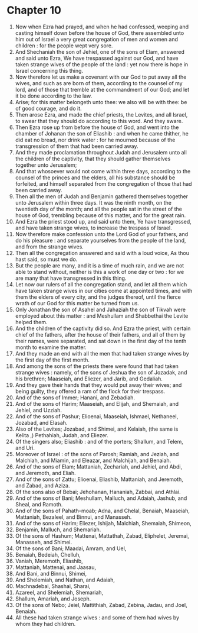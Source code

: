 # Chapter 10

1. Now when Ezra had prayed, and when he had confessed, weeping and casting himself down before the house of God, there assembled unto him out of Israel a very great congregation of men and women and children : for the people wept very sore.
2. And Shechaniah the son of Jehiel, one of the sons of Elam, answered and said unto Ezra, We have trespassed against our God, and have taken strange wives of the people of the land : yet now there is hope in Israel concerning this thing.
3. Now therefore let us make a covenant with our God to put away all the wives, and such as are born of them, according to the counsel of my lord, and of those that tremble at the commandment of our God; and let it be done according to the law.
4. Arise; for this matter belongeth unto thee: we also will be with thee: be of good courage, and do it.
5. Then arose Ezra, and made the chief priests, the Levites, and all Israel, to swear that they should do according to this word. And they sware.
6. Then Ezra rose up from before the house of God, and went into the chamber of Johanan the son of Eliashib : and when he came thither, he did eat no bread, nor drink water : for he mourned because of the transgression of them that had been carried away.
7. And they made proclamation throughout Judah and Jerusalem unto all the children of the captivity, that they should gather themselves together unto Jerusalem;
8. And that whosoever would not come within three days, according to the counsel of the princes and the elders, all his substance should be forfeited, and himself separated from the congregation of those that had been carried away.
9. Then all the men of Judah and Benjamin gathered themselves together unto Jerusalem within three days. It was the ninth month, on the twentieth day of the month; and all the people sat in the street of the house of God, trembling because of this matter, and for the great rain.
10. And Ezra the priest stood up, and said unto them, Ye have transgressed, and have taken strange wives, to increase the trespass of Israel.
11. Now therefore make confession unto the Lord God of your fathers, and do his pleasure : and separate yourselves from the people of the land, and from the strange wives.
12. Then all the congregation answered and said with a loud voice, As thou hast said, so must we do.
13. But the people are many, and it is a time of much rain, and we are not able to stand without, neither is this a work of one day or two : for we are many that have transgressed in this thing.
14. Let now our rulers of all the congregation stand, and let all them which have taken strange wives in our cities come at appointed times, and with them the elders of every city, and the judges thereof, until the fierce wrath of our God for this matter be turned from us.
15. Only Jonathan the son of Asahel and Jahaziah the son of Tikvah were employed about this matter : and Meshullam and Shabbethai the Levite helped them.
16. And the children of the captivity did so. And Ezra the priest, with certain chief of the fathers, after the house of their fathers, and all of them by their names, were separated, and sat down in the first day of the tenth month to examine the matter.
17. And they made an end with all the men that had taken strange wives by the first day of the first month.
18. And among the sons of the priests there were found that had taken strange wives : namely, of the sons of Jeshua the son of Jozadak, and his brethren; Maaseiah, and Eliezer, and Jarib, and Gedaliah.
19. And they gave their hands that they would put away their wives; and being guilty, they offered a ram of the flock for their trespass.
20. And of the sons of Immer; Hanani, and Zebadiah.
21. And of the sons of Harim; Maaseiah, and Elijah, and Shemaiah, and Jehiel, and Uzziah.
22. And of the sons of Pashur; Elioenai, Maaseiah, Ishmael, Nethaneel, Jozabad, and Elasah.
23. Also of the Levites; Jozabad, and Shimei, and Kelaiah, (the same is Kelita ,) Pethahiah, Judah, and Eliezer.
24. Of the singers also; Eliashib : and of the porters; Shallum, and Telem, and Uri.
25. Moreover of Israel : of the sons of Parosh; Ramiah, and Jeziah, and Malchiah, and Miamin, and Eleazar, and Malchijah, and Benaiah.
26. And of the sons of Elam; Mattaniah, Zechariah, and Jehiel, and Abdi, and Jeremoth, and Eliah.
27. And of the sons of Zattu; Elioenai, Eliashib, Mattaniah, and Jeremoth, and Zabad, and Aziza.
28. Of the sons also of Bebai; Jehohanan, Hananiah, Zabbai, and Athlai.
29. And of the sons of Bani; Meshullam, Malluch, and Adaiah, Jashub, and Sheal, and Ramoth.
30. And of the sons of Pahath–moab; Adna, and Chelal, Benaiah, Maaseiah, Mattaniah, Bezaleel, and Binnui, and Manasseh.
31. And of the sons of Harim; Eliezer, Ishijah, Malchiah, Shemaiah, Shimeon,
32. Benjamin, Malluch, and Shemariah.
33. Of the sons of Hashum; Mattenai, Mattathah, Zabad, Eliphelet, Jeremai, Manasseh, and Shimei.
34. Of the sons of Bani; Maadai, Amram, and Uel,
35. Benaiah, Bedeiah, Chelluh,
36. Vaniah, Meremoth, Eliashib,
37. Mattaniah, Mattenai, and Jaasau,
38. And Bani, and Binnui, Shimei,
39. And Shelemiah, and Nathan, and Adaiah,
40. Machnadebai, Shashai, Sharai,
41. Azareel, and Shelemiah, Shemariah,
42. Shallum, Amariah, and Joseph.
43. Of the sons of Nebo; Jeiel, Mattithiah, Zabad, Zebina, Jadau, and Joel, Benaiah.
44. All these had taken strange wives : and some of them had wives by whom they had children.

